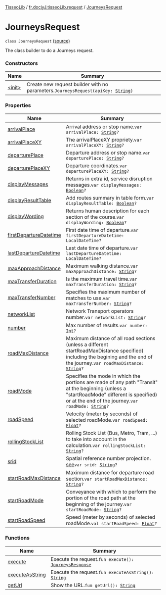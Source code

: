 [TisseoLib](../../index.md) / [fr.docjyJ.tisseoLib.request](../index.md) / [JourneysRequest](./index.md)

# JourneysRequest

`class JourneysRequest` [(source)](https://github.com/docjyJ/TisseoLib/tree/master/src/main/kotlin/fr/docjyJ/tisseoLib/request/JourneysRequest.kt#L38)

The class builder to do a Journeys request.

### Constructors

| Name | Summary |
|---|---|
| [&lt;init&gt;](-init-.md) | Create new request builder with no parameters.`JourneysRequest(apiKey: `[`String`](https://kotlinlang.org/api/latest/jvm/stdlib/kotlin/-string/index.html)`)` |

### Properties

| Name | Summary |
|---|---|
| [arrivalPlace](arrival-place.md) | Arrival address or stop name.`var arrivalPlace: `[`String`](https://kotlinlang.org/api/latest/jvm/stdlib/kotlin/-string/index.html)`?` |
| [arrivalPlaceXY](arrival-place-x-y.md) | The arrivalPlaceXY propriety.`var arrivalPlaceXY: `[`String`](https://kotlinlang.org/api/latest/jvm/stdlib/kotlin/-string/index.html)`?` |
| [departurePlace](departure-place.md) | Departure address or stop name.`var departurePlace: `[`String`](https://kotlinlang.org/api/latest/jvm/stdlib/kotlin/-string/index.html)`?` |
| [departurePlaceXY](departure-place-x-y.md) | Departure coordinates.`var departurePlaceXY: `[`String`](https://kotlinlang.org/api/latest/jvm/stdlib/kotlin/-string/index.html)`?` |
| [displayMessages](display-messages.md) | Returns in extra id, service disruption messages.`var displayMessages: `[`Boolean`](https://kotlinlang.org/api/latest/jvm/stdlib/kotlin/-boolean/index.html)`?` |
| [displayResultTable](display-result-table.md) | Add routes summary in table form.`var displayResultTable: `[`Boolean`](https://kotlinlang.org/api/latest/jvm/stdlib/kotlin/-boolean/index.html)`?` |
| [displayWording](display-wording.md) | Returns human description for each section of the course.`var displayWording: `[`Boolean`](https://kotlinlang.org/api/latest/jvm/stdlib/kotlin/-boolean/index.html)`?` |
| [firstDepartureDatetime](first-departure-datetime.md) | First date time of departure.`var firstDepartureDatetime: LocalDateTime?` |
| [lastDepartureDatetime](last-departure-datetime.md) | Last date time of departure.`var lastDepartureDatetime: LocalDateTime?` |
| [maxApproachDistance](max-approach-distance.md) | Maximum walking distance.`var maxApproachDistance: `[`String`](https://kotlinlang.org/api/latest/jvm/stdlib/kotlin/-string/index.html)`?` |
| [maxTransferDuration](max-transfer-duration.md) | Is the maximum travel time.`var maxTransferDuration: `[`String`](https://kotlinlang.org/api/latest/jvm/stdlib/kotlin/-string/index.html)`?` |
| [maxTransferNumber](max-transfer-number.md) | Specifies the maximum number of matches to use.`var maxTransferNumber: `[`String`](https://kotlinlang.org/api/latest/jvm/stdlib/kotlin/-string/index.html)`?` |
| [networkList](network-list.md) | Network Transport operators number.`var networkList: `[`String`](https://kotlinlang.org/api/latest/jvm/stdlib/kotlin/-string/index.html)`?` |
| [number](number.md) | Max number of results.`var number: `[`Int`](https://kotlinlang.org/api/latest/jvm/stdlib/kotlin/-int/index.html)`?` |
| [roadMaxDistance](road-max-distance.md) | Maximum distance of all road sections (unless a different startRoadMaxDistance specified) including the begining and the end of the journey.`var roadMaxDistance: `[`String`](https://kotlinlang.org/api/latest/jvm/stdlib/kotlin/-string/index.html)`?` |
| [roadMode](road-mode.md) | Specifies the mode in which the portions are made of any path "Transit" at the beginning (unless a "startRoadMode" different is specified) or at the end of the journey.`var roadMode: `[`String`](https://kotlinlang.org/api/latest/jvm/stdlib/kotlin/-string/index.html)`?` |
| [roadSpeed](road-speed.md) | Velocity (meter by seconds) of selected roadMode.`var roadSpeed: `[`Float`](https://kotlinlang.org/api/latest/jvm/stdlib/kotlin/-float/index.html)`?` |
| [rollingStockList](rolling-stock-list.md) | Rolling Stock List (Bus, Metro, Tram, ...) to take into account in the calculation.`var rollingStockList: `[`String`](https://kotlinlang.org/api/latest/jvm/stdlib/kotlin/-string/index.html)`?` |
| [srid](srid.md) | Spatial reference number projection. [see](https://en.wikipedia.org/wiki/SRID)`var srid: `[`String`](https://kotlinlang.org/api/latest/jvm/stdlib/kotlin/-string/index.html)`?` |
| [startRoadMaxDistance](start-road-max-distance.md) | Maximum distance for departure road section.`var startRoadMaxDistance: `[`String`](https://kotlinlang.org/api/latest/jvm/stdlib/kotlin/-string/index.html)`?` |
| [startRoadMode](start-road-mode.md) | Conveyance with which to perform the portion of the road path at the beginning of the journey.`var startRoadMode: `[`String`](https://kotlinlang.org/api/latest/jvm/stdlib/kotlin/-string/index.html)`?` |
| [startRoadSpeed](start-road-speed.md) | Speed (meter by seconds) of selected roadMode.`val startRoadSpeed: `[`Float`](https://kotlinlang.org/api/latest/jvm/stdlib/kotlin/-float/index.html)`?` |

### Functions

| Name | Summary |
|---|---|
| [execute](execute.md) | Execute the request.`fun execute(): `[`JourneysResponse`](../../fr.docjy-j.tisseo-lib.model.journey/-journeys-response/index.md) |
| [executeAsString](execute-as-string.md) | Execute the request.`fun executeAsString(): `[`String`](https://kotlinlang.org/api/latest/jvm/stdlib/kotlin/-string/index.html) |
| [getUrl](get-url.md) | Show the URL.`fun getUrl(): `[`String`](https://kotlinlang.org/api/latest/jvm/stdlib/kotlin/-string/index.html) |
